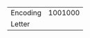 <table><tbody><tr class="odd"><td>Encoding</td><td>1001000</td></tr><tr class="even"><td>Letter</td><td></td></tr></tbody></table>
